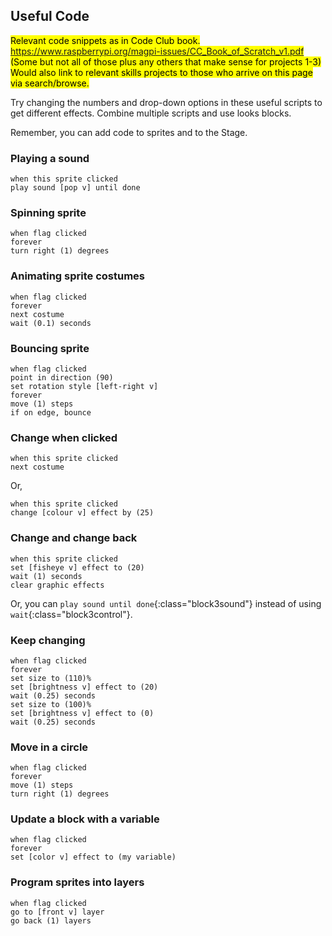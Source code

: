 ## Useful Code

<mark>Relevant code snippets as in Code Club book. 
https://www.raspberrypi.org/magpi-issues/CC_Book_of_Scratch_v1.pdf
(Some but not all of those plus any others that make sense for projects 1-3) Would also link to relevant skills projects to those who arrive on this page via search/browse.</mark>

Try changing the numbers and drop-down options in these useful scripts to get different effects. Combine multiple scripts and use looks blocks. 

Remember, you can add code to sprites and to the Stage. 

### Playing a sound

```blocks3
when this sprite clicked
play sound [pop v] until done
```

### Spinning sprite

```blocks3
when flag clicked
forever
turn right (1) degrees
```

### Animating sprite costumes

```blocks3
when flag clicked
forever
next costume
wait (0.1) seconds
```

### Bouncing sprite

```blocks3
when flag clicked
point in direction (90)
set rotation style [left-right v]
forever
move (1) steps
if on edge, bounce
```

### Change when clicked

```blocks3
when this sprite clicked
next costume
```

Or,

```blocks3
when this sprite clicked
change [colour v] effect by (25)
```

### Change and change back

```blocks3
when this sprite clicked
set [fisheye v] effect to (20)
wait (1) seconds
clear graphic effects
```

Or, you can `play sound until done`{:class="block3sound"} instead of using `wait`{:class="block3control"}. 


### Keep changing

```blocks3
when flag clicked
forever
set size to (110)%
set [brightness v] effect to (20)
wait (0.25) seconds
set size to (100)%
set [brightness v] effect to (0)
wait (0.25) seconds
```

### Move in a circle

```blocks3
when flag clicked
forever
move (1) steps
turn right (1) degrees
```


### Update a block with a variable

```blocks3
when flag clicked
forever
set [color v] effect to (my variable)
```

### Program sprites into layers

```blocks3
when flag clicked
go to [front v] layer
go back (1) layers
```







